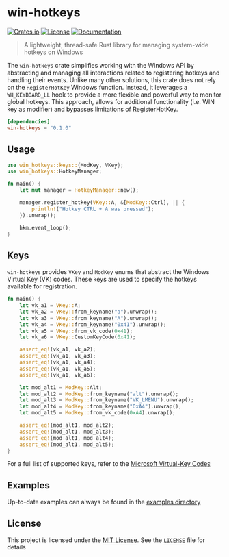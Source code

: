 # win-hotkeys
[![Crates.io](https://img.shields.io/crates/v/win-hotkeys.svg)](https://crates.io/crates/win-hotkeys)
[![License](https://img.shields.io/crates/l/win-hotkeys.svg)](https://crates.io/crates/win-hotkeys)
[![Documentation](https://docs.rs/win-hotkeys/badge.svg)](https://docs.rs/win-hotkeys)
> A lightweight, thread-safe Rust library for managing system-wide hotkeys on Windows

The `win-hotkeys` crate simplifies working with the Windows API by abstracting and managing 
all interactions related to registering hotkeys and handling their events. Unlike many other 
solutions, this crate does not rely on the `RegisterHotKey` Windows function. Instead, it 
leverages a `WH_KEYBOARD_LL` hook to provide a more flexible and powerful way to monitor 
global hotkeys. This approach, allows for additional functionality (i.e. WIN key as modifier) and 
bypasses limitations of RegisterHotKey.

```toml
[dependencies]
win-hotkeys = "0.1.0"
```

## Usage
```rust
use win_hotkeys::keys::{ModKey, VKey};
use win_hotkeys::HotkeyManager;

fn main() {
    let mut manager = HotkeyManager::new();

    manager.register_hotkey(VKey::A, &[ModKey::Ctrl], || {
        println!("Hotkey CTRL + A was pressed");
    }).unwrap();

    hkm.event_loop();
}
```
## Keys
`win-hotkeys` provides `VKey` and `ModKey` enums that abstract the Windows Virtual Key (VK) codes. These keys
are used to specify the hotkeys available for registration.

```rust
fn main() {
    let vk_a1 = VKey::A;
    let vk_a2 = VKey::from_keyname("a").unwrap();
    let vk_a3 = VKey::from_keyname("A").unwrap();
    let vk_a4 = VKey::from_keyname("0x41").unwrap();
    let vk_a5 = VKey::from_vk_code(0x41);
    let vk_a6 = VKey::CustomKeyCode(0x41);

    assert_eq!(vk_a1, vk_a2);
    assert_eq!(vk_a1, vk_a3);
    assert_eq!(vk_a1, vk_a4);
    assert_eq!(vk_a1, vk_a5);
    assert_eq!(vk_a1, vk_a6);

    let mod_alt1 = ModKey::Alt;
    let mod_alt2 = ModKey::from_keyname("alt").unwrap();
    let mod_alt3 = ModKey::from_keyname("VK_LMENU").unwrap();
    let mod_alt4 = ModKey::from_keyname("OxA4").unwrap();
    let mod_alt5 = ModKey::from_vk_code(0xA4).unwrap();

    assert_eq!(mod_alt1, mod_alt2);
    assert_eq!(mod_alt1, mod_alt3);
    assert_eq!(mod_alt1, mod_alt4);
    assert_eq!(mod_alt1, mod_alt5);
}
```

For a full list of supported keys, refer to the [Microsoft Virtual-Key Codes](https://learn.microsoft.com/en-us/windows/win32/inputdev/virtual-key-codes)

## Examples
Up-to-date examples can always be found in the [examples directory](https://github.com/iholston/win-hotkeys/tree/main/examples)

## License

This project is licensed under the [MIT License](https://crates.io/crates/win-hotkeys).
See the [`LICENSE`](./LICENSE) file for details
